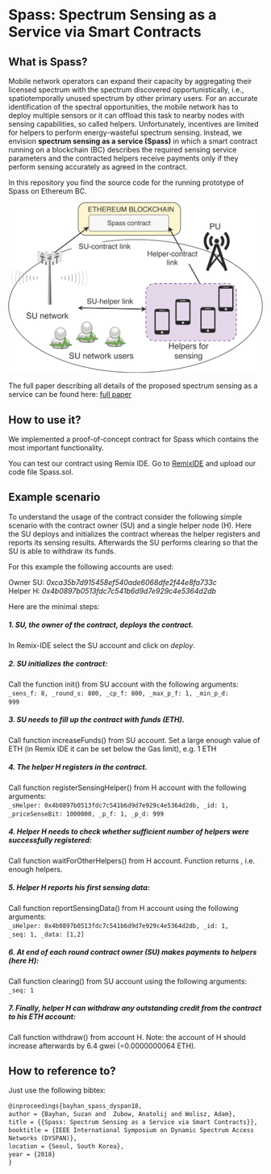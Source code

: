 Spass: Spectrum Sensing as a Service via Smart Contracts
===============================

## What is Spass?

Mobile network operators can expand their capacity by aggregating their licensed spectrum with the spectrum discovered 
opportunistically, i.e., spatiotemporally unused spectrum by other primary users. For an accurate identification of the 
spectral opportunities, the mobile network has to deploy multiple sensors or it can offload this task to nearby nodes 
with sensing capabilities, so called helpers. Unfortunately, incentives are limited for helpers to perform energy-wasteful 
spectrum sensing. Instead, we envision **spectrum sensing as a service (Spass)** in which a smart contract running on a 
blockchain (BC) describes the required sensing service parameters and the contracted helpers receive payments only if 
they perform sensing accurately as agreed in the contract. 

In this repository you find the source code for the running prototype of Spass on Ethereum BC.

![Spass system model](images/SmartContract_SysModel.jpg "Spass system model: SU network is interested in accessing the primary user's band opportunistically to serve its users. Helpers are the nodes offering sensing service. The agreement and transactions are processed through the smart contract defined in Ethereum blockchain.")

The full paper describing all details of the proposed spectrum sensing as a service can be found here:
[full paper](https://www2.informatik.hu-berlin.de/~zubow/spass_dyspan_2018.pdf "Full paper")

## How to use it?

We implemented a proof-of-concept contract for Spass which contains the most important functionality.

You can test our contract using Remix IDE. Go to [RemixIDE](https://remix.ethereum.org "RemixIDE") and upload our code file Spass.sol.

## Example scenario

To understand the usage of the contract consider the following simple scenario with the contract owner (SU) and a single helper node (H). Here the SU deploys and initializes the contract whereas the helper registers and reports its sensing results. Afterwards the SU performs clearing so that the SU is able to withdraw its funds.

For this example the following accounts are used:

Owner SU: *0xca35b7d915458ef540ade6068dfe2f44e8fa733c*  
Helper H: *0x4b0897b0513fdc7c541b6d9d7e929c4e5364d2db*

Here are the minimal steps:

##### 1. SU, the owner of the contract, deploys the contract.
In Remix-IDE select the SU account and click on *deploy*.

##### 2. SU initializes the contract:
Call the function init() from SU account with the following arguments:  
<code>_sens_f: 8, _round_s: 800, _cp_f: 800, _max_p_f: 1, _min_p_d: 999</code>

##### 3. SU needs to fill up the contract with funds (ETH).
Call function increaseFunds() from SU account. Set a large enough value of ETH (in Remix IDE it can be set below the Gas limit), e.g. 1 ETH

##### 4. The helper H registers in the contract.
Call function registerSensingHelper() from H account with the following arguments:  
<code>_sHelper: 0x4b0897b0513fdc7c541b6d9d7e929c4e5364d2db, _id: 1, _priceSenseBit: 1000000, _p_f: 1, _p_d: 999</code>

##### 4. Helper H needs to check whether sufficient number of helpers were successfully registered:
Call function waitForOtherHelpers() from H account. Function returns <false>, i.e. enough helpers.

##### 5. Helper H reports his first sensing data:
Call function reportSensingData() from H account using the following arguments:  
<code>_sHelper: 0x4b0897b0513fdc7c541b6d9d7e929c4e5364d2db, _id: 1, _seq: 1, _data: [1,2]</code>

##### 6. At end of each round contract owner (SU) makes payments to helpers (here H):
Call function clearing() from SU account using the following arguments:  
<code>_seq: 1</code>

##### 7. Finally, helper H can withdraw any outstanding credit from the contract to his ETH account:
Call function withdraw() from account H.
Note: the account of H should increase afterwards by 6.4 gwei (=0.0000000064 ETH).


## How to reference to?

Just use the following bibtex:

    @inproceedings{bayhan_spass_dyspan18,
    author = {Bayhan, Suzan and  Zubow, Anatolij and Wolisz, Adam},
    title = {{Spass: Spectrum Sensing as a Service via Smart Contracts}},
    booktitle = {IEEE International Symposium on Dynamic Spectrum Access Networks (DYSPAN)},
    location = {Seoul, South Korea},
    year = {2018} 
    }
